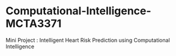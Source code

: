 # Computational-Intelligence-MCTA3371
Mini Project : Intelligent Heart Risk Prediction using Computational Intelligence 
